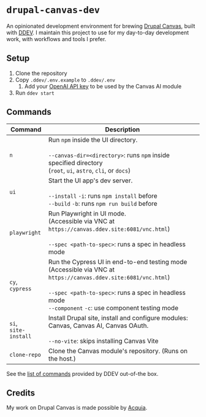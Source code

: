 # `drupal-canvas-dev`

An opinionated development environment for brewing
[Drupal Canvas](https://www.drupal.org/project/canvas), built with
[DDEV](https://ddev.com/). I maintain this project to use for my day-to-day
development work, with workflows and tools I prefer.

## Setup

1. Clone the repository
2. Copy `.ddev/.env.example` to `.ddev/.env`
   1. Add your [OpenAI API key](https://platform.openai.com) to be used by the
      Canvas AI module
3. Run `ddev start`

## Commands

| Command                 | Description                                                                                                                                                                                                                      |
| ----------------------- | -------------------------------------------------------------------------------------------------------------------------------------------------------------------------------------------------------------------------------- |
| `n`                     | Run `npm` inside the UI directory.<br><br>`--canvas-dir=<directory>`: runs `npm` inside specified directory<br>(`root`, `ui`, `astro`, `cli`, or `docs`)                                                                         |
| `ui`                    | Start the UI app's dev server.<br><br>`--install` `-i`: runs `npm install` before<br>`--build` `-b`: runs `npm run build` before                                                                                                 |
| `playwright`            | Run Playwright in UI mode.<br>(Accessible via VNC at `https://canvas.ddev.site:6081/vnc.html`)<br><br>`--spec <path-to-spec>`: runs a spec in headless mode                                                                      |
| `cy`,<br>`cypress`      | Run the Cypress UI in end-to-end testing mode<br>(Accessible via VNC at `https://canvas.ddev.site:6081/vnc.html`)<br><br>`--spec <path-to-spec>`: runs a spec in headless mode<br>`--component` `-c`: use component testing mode |
| `si`,<br>`site-install` | Install Drupal site, install and configure modules: Canvas, Canvas AI, Canvas OAuth.<br><br>`--no-vite`: skips installing Canvas Vite                                                                                            |
| `clone-repo`            | Clone the Canvas module's repository. (Runs on the host.)                                                                                                                                                                        |

See the [list of commands](https://docs.ddev.com/en/stable/users/usage/cli/)
provided by DDEV out-of-the box.

## Credits

My work on Drupal Canvas is made possible by [Acquia](https://www.acquia.com).
